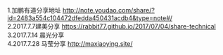 1.加鹏有道分享地址
http://note.youdao.com/share/?id=2483a554c104472dfedda450431acdb4&type=note#/  
2.2017.7.7建美分享
https://rabbit77.github.io/2017/07/04/share-technical  
3.2017.7.14 晨光分享  
4.2017.7.28 马莹分享 http://maxiaoying.site/